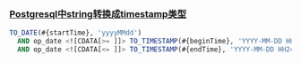 ### [Postgresql中string转换成timestamp类型](https://www.cnblogs.com/haimishasha/p/6815251.html)

 

```sql
TO_DATE(#{startTime}, 'yyyyMMdd') 
  AND op_date <![CDATA[>= ]]> TO_TIMESTAMP(#{beginTime}, 'YYYY-MM-DD HH24:MI:SS')
  AND op_date <![CDATA[<= ]]> TO_TIMESTAMP(#{endTime}, 'YYYY-MM-DD HH24:MI:SS') 
```


